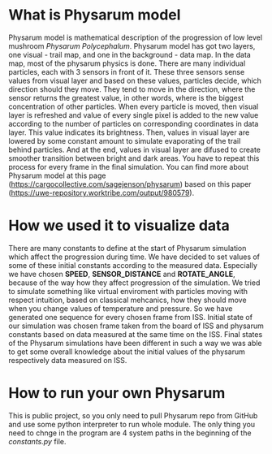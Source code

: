 # What is Physarum model
Physarum model is mathematical description of the progression of low level mushroom *Physarum Polycephalum*. Physarum model has got two layers, one visual - trail map, and one in the background - data map. In the data map, most of the physarum physics is done. There are many individual particles, each with 3 sensors in front of it. These three sensors sense values from visual layer and based on these values, particles decide, which direction should they move. They tend to move in the direction, where the sensor returns the greatest value, in other words, where is the biggest concentration of other particles. When every particle is moved, then visual layer is refreshed and value of every single pixel is added to the new value according to the number of particles on corresponding coordinates in data layer. This value indicates its brightness. Then, values in visual layer are lowered by some constant amount to simulate evaporating of the trail behind particles. And at the end, values in visual layer are difused to create smoother transition between bright and dark areas. You have to repeat this process for every frame in the final simulation. 
You can find more about Physarum model at this page (https://cargocollective.com/sagejenson/physarum) based on this paper (https://uwe-repository.worktribe.com/output/980579).

# How we used it to visualize data
There are many constants to define at the start of Physarum simulation which affect the progression during time. We have decided to set values of some of these initial constants according to the measured data. Especially we have chosen __SPEED__, __SENSOR_DISTANCE__ and __ROTATE_ANGLE__, because of the way how they affect progression of the simulation. We tried to simulate something like virtual enviroment with particles moving with respect intuition, based on classical mehcanics, how they should move when you change values of temperature and pressure. So we have generated one sequence for every chosen frame from ISS. Initial state of our simulation was chosen frame taken from the board of ISS and physarum constants based on data measured at the same time on the ISS. Final states of the Physarum simulations have been different in such a way we was able to get some overall knowledge about the initial values of the physarum respectively data measured on ISS. 

# How to run your own Physarum
This is public project, so you only need to pull Physarum repo from GitHub and use some python interpreter to run whole module. The only thing you need to chnge in the program are 4 system paths in the beginning of the *constants.py* file. 
